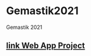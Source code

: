 # Gemastik2021
Gemastik 2021 
## [link Web App Project](https://share.streamlit.io/fendiirfan/uu_ite_models/main/WebApp/app.py)
